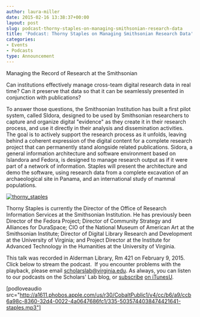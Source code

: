 ```yaml
---
author: laura-miller
date: 2015-02-16 13:38:37+00:00
layout: post
slug: podcast-thorny-staples-on-managing-smithsonian-research-data
title: 'Podcast: Thorny Staples on Managing Smithsonian Research Data'
categories:
- Events
- Podcasts
type: Announcement
---
```


Managing the Record of Research at the Smithsonian

Can institutions effectively manage cross-team digital research data in real time? Can it preserve that data so that it can be seamlessly presented in conjunction with publications?

To answer those questions, the Smithsonian Institution has built a first pilot system, called SIdora, designed to be used by Smithsonian researchers to capture and organize digital "evidence" as they create it in their research process, and use it directly in their analysis and dissemination activities. The goal is to actively support the research process as it unfolds, leaving behind a coherent expression of the digital content for a complete research project that can permanently stand alongside related publications. Sidora, a general information architecture and software environment based on Islandora and Fedora, is designed to manage research output as if it were part of a network of information. Staples will present the architecture and demo the software, using research data from a complete excavation of an archaeological site in Panama, and an international study of mammal populations.

[![thorny_staples](http://static.scholarslab.org/wp-content/uploads/2015/01/thorny_staples-110x110.jpg)](http://static.scholarslab.org/wp-content/uploads/2015/01/thorny_staples.jpg)

Thorny Staples is currently the Director of the Office of Research Information Services at the Smithsonian Institution. He has previously been Director of the Fedora Project; Director of Community Strategy and Alliances for DuraSpace; CIO of the National Museum of American Art at the Smithsonian Institute; Director of Digital Library Research and Development at the University of Virginia; and Project Director at the Institute for Advanced Technology in the Humanities at the University of Virginia.



This talk was recorded in Alderman Library, Rm 421 on February 9, 2015.  Click below to stream the podcast.  If you encounter problems with the playback, please email [scholarslab@virginia.edu](mailto:scholarslab@virginia.edu). As always, you can listen to our podcasts on the Scholars' Lab blog, or [subscribe](http://www.scholarslab.org/category/podcasts/) [on iTunesU](https://itunes.apple.com/us/itunes-u/scholars-lab-speaker-series/id401906619?mt=10).

[podloveaudio src="http://a1611.phobos.apple.com/us/r30/CobaltPublic1/v4/cc/b6/a9/ccb6a98c-8360-32d4-0022-4a0647686fc1/335-5035744038474421641-staples.mp3"]
